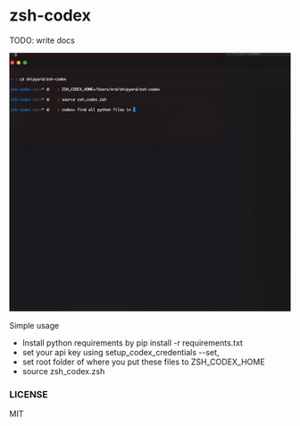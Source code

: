 # zsh-codex

TODO: write docs

![](images/simple.gif)

Simple usage

- Install python requirements by pip install -r requirements.txt
- set your api key using setup_codex_credentials --set,
- set root folder of where you put these files to ZSH_CODEX_HOME
- source zsh_codex.zsh

### LICENSE

MIT

